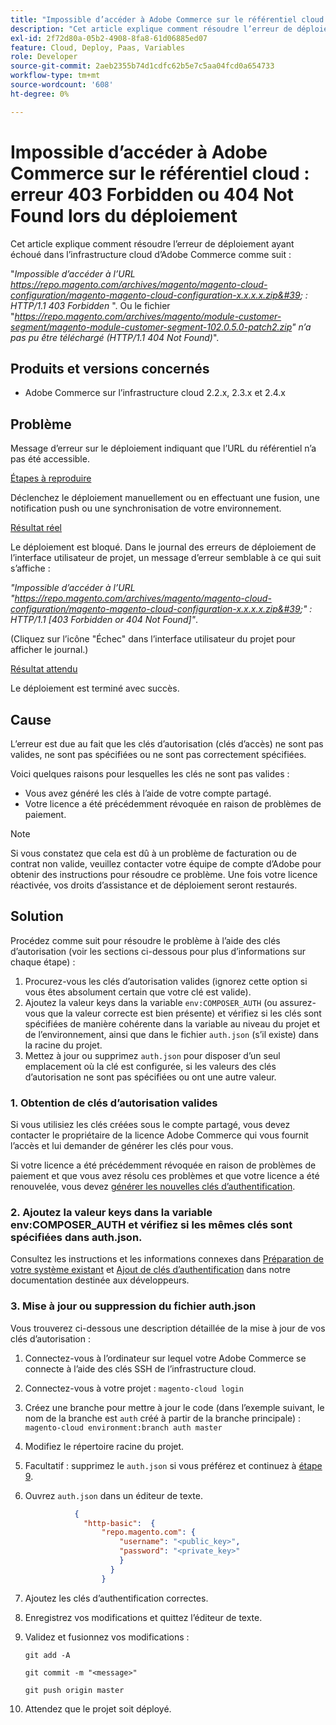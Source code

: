 ```yaml
---
title: "Impossible d’accéder à Adobe Commerce sur le référentiel cloud : erreur 403 Forbidden ou 404 Not Found lors du déploiement"
description: "Cet article explique comment résoudre l’erreur de déploiement ayant échoué dans l’infrastructure cloud d’Adobe Commerce comme suit :"
exl-id: 2f72d80a-05b2-4908-8fa8-61d06885ed07
feature: Cloud, Deploy, Paas, Variables
role: Developer
source-git-commit: 2aeb2355b74d1cdfc62b5e7c5aa04fcd0a654733
workflow-type: tm+mt
source-wordcount: '608'
ht-degree: 0%

---
```


# Impossible d’accéder à Adobe Commerce sur le référentiel cloud : erreur 403 Forbidden ou 404 Not Found lors du déploiement

Cet article explique comment résoudre l’erreur de déploiement ayant échoué dans l’infrastructure cloud d’Adobe Commerce comme suit :

&quot;*Impossible d’accéder à l’URL https://repo.magento.com/archives/magento/magento-cloud-configuration/magento-magento-cloud-configuration-x.x.x.x.zip&#39; : HTTP/1.1 403 Forbidden* &quot;. Ou le fichier &quot;*https://repo.magento.com/archives/magento/module-customer-segment/magento-module-customer-segment-102.0.5.0-patch2.zip&quot; n’a pas pu être téléchargé (HTTP/1.1 404 Not Found)*&quot;.

## Produits et versions concernés

* Adobe Commerce sur l’infrastructure cloud 2.2.x, 2.3.x et 2.4.x

## Problème

Message d’erreur sur le déploiement indiquant que l’URL du référentiel n’a pas été accessible.

<u>Étapes à reproduire</u>

Déclenchez le déploiement manuellement ou en effectuant une fusion, une notification push ou une synchronisation de votre environnement.

<u>Résultat réel</u>

Le déploiement est bloqué. Dans le journal des erreurs de déploiement de l’interface utilisateur de projet, un message d’erreur semblable à ce qui suit s’affiche :

*&quot;Impossible d’accéder à l’URL &quot;https://repo.magento.com/archives/magento/magento-cloud-configuration/magento-magento-cloud-configuration-x.x.x.x.zip&#39;&quot; : HTTP/1.1 \[403 Forbidden or 404 Not Found\]&quot;*.

(Cliquez sur l’icône &quot;Échec&quot; dans l’interface utilisateur du projet pour afficher le journal.)

<u>Résultat attendu</u>

Le déploiement est terminé avec succès.

## Cause

L’erreur est due au fait que les clés d’autorisation (clés d’accès) ne sont pas valides, ne sont pas spécifiées ou ne sont pas correctement spécifiées.

Voici quelques raisons pour lesquelles les clés ne sont pas valides :

* Vous avez généré les clés à l’aide de votre compte partagé.
* Votre licence a été précédemment révoquée en raison de problèmes de paiement.

>[!NOTE]
>
>Si vous constatez que cela est dû à un problème de facturation ou de contrat non valide, veuillez contacter votre équipe de compte d’Adobe pour obtenir des instructions pour résoudre ce problème. Une fois votre licence réactivée, vos droits d’assistance et de déploiement seront restaurés.

## Solution

Procédez comme suit pour résoudre le problème à l’aide des clés d’autorisation (voir les sections ci-dessous pour plus d’informations sur chaque étape) :

1. Procurez-vous les clés d’autorisation valides (ignorez cette option si vous êtes absolument certain que votre clé est valide).
1. Ajoutez la valeur keys dans la variable `env:COMPOSER_AUTH` (ou assurez-vous que la valeur correcte est bien présente) et vérifiez si les clés sont spécifiées de manière cohérente dans la variable au niveau du projet et de l’environnement, ainsi que dans le fichier `auth.json` (s’il existe) dans la racine du projet.
1. Mettez à jour ou supprimez `auth.json` pour disposer d’un seul emplacement où la clé est configurée, si les valeurs des clés d’autorisation ne sont pas spécifiées ou ont une autre valeur.

### 1. Obtention de clés d’autorisation valides

Si vous utilisiez les clés créées sous le compte partagé, vous devez contacter le propriétaire de la licence Adobe Commerce qui vous fournit l’accès et lui demander de générer les clés pour vous.

Si votre licence a été précédemment révoquée en raison de problèmes de paiement et que vous avez résolu ces problèmes et que votre licence a été renouvelée, vous devez [générer les nouvelles clés d’authentification](https://experienceleague.adobe.com/docs/commerce-operations/installation-guide/prerequisites/authentication-keys.html).

### 2. Ajoutez la valeur keys dans la variable env:COMPOSER\_AUTH et vérifiez si les mêmes clés sont spécifiées dans auth.json.

Consultez les instructions et les informations connexes dans [Préparation de votre système existant](https://experienceleague.adobe.com/en/docs/commerce-cloud-service/user-guide/project/overview) et [Ajout de clés d’authentification](https://experienceleague.adobe.com/en/docs/commerce-cloud-service/user-guide/project/overview) dans notre documentation destinée aux développeurs.

### 3. Mise à jour ou suppression du fichier auth.json

Vous trouverez ci-dessous une description détaillée de la mise à jour de vos clés d’autorisation :

1. Connectez-vous à l’ordinateur sur lequel votre Adobe Commerce se connecte à l’aide des clés SSH de l’infrastructure cloud.
1. Connectez-vous à votre projet : `magento-cloud login`
1. Créez une branche pour mettre à jour le code (dans l’exemple suivant, le nom de la branche est `auth` créé à partir de la branche principale) :     `magento-cloud environment:branch auth master`
1. Modifiez le répertoire racine du projet.
1. Facultatif : supprimez le `auth.json` si vous préférez et continuez à [étape 9](#step9).
1. Ouvrez `auth.json` dans un éditeur de texte.

   ```json
              {
                "http-basic":  {
                    "repo.magento.com": {
                        "username": "<public_key>",
                        "password": "<private_key>"
                        }
                      }
                    }
   ```

1. Ajoutez les clés d’authentification correctes.
1. Enregistrez vos modifications et quittez l’éditeur de texte.
1. Validez et fusionnez vos modifications :

   `git add -A`

   `git commit -m "<message>"`

   `git push origin master`
1. Attendez que le projet soit déployé.
